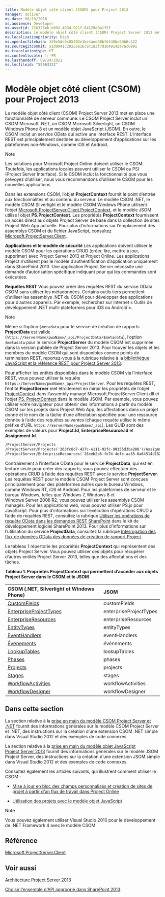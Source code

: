 ```yaml
---
title: Modèle objet côté client (CSOM) pour Project 2013
manager: soliver
ms.date: 08/10/2016
ms.audience: Developer
ms.assetid: 716325eb-b092-4934-921f-84129d0a1f5f
description: Le modèle objet côté client (CSOM) Project Server 2013 met en place une fonctionnalité de serveur commune. Le CSOM Project Server inclut un CSOM Microsoft .NET, un CSOM Microsoft Silverlight, un CSOM Windows Phone 8 et un modèle objet JavaScript (JSOM). En outre, le CSOM inclut un service OData qui active une interface REST. L’interface REST est principalement destinée au développement d’applications sur les plateformes non-Windows, comme iOS et Android.
ms.localizationpriority: high
ms.openlocfilehash: 339e5dc9c05402e1be4aed30bf6448bc59b0c422
ms.sourcegitcommit: a1d9041c20256616c9c183f7d1049142a7ac6991
ms.translationtype: HT
ms.contentlocale: fr-FR
ms.lasthandoff: 09/24/2021
ms.locfileid: "59563132"
---
```

# <a name="client-side-object-model-csom-for-project-2013"></a>Modèle objet côté client (CSOM) pour Project 2013

Le modèle objet côté client (CSOM) Project Server 2013 met en place une fonctionnalité de serveur commune. Le CSOM Project Server inclut un CSOM Microsoft .NET, un CSOM Microsoft Silverlight, un CSOM Windows Phone 8 et un modèle objet JavaScript (JSOM). En outre, le CSOM inclut un service OData qui active une interface REST. L’interface REST est principalement destinée au développement d’applications sur les plateformes non-Windows, comme iOS et Android.
  
> [!NOTE]
> Les solutions pour Microsoft Project Online doivent utiliser le CSOM. Toutefois, les applications locales peuvent utiliser le CSOM ou PSI (Project Server Interface). Si le CSOM inclut la fonctionnalité que vous prévoyez d’utiliser, nous vous recommandons d’utiliser le CSOM pour les nouvelles applications. 
  
Dans les extensions CSOM, l’objet **ProjectContext** fournit le point d’entrée aux fonctionnalités et au contenu du serveur. Le modèle CSOM .NET, le modèle CSOM Silverlight et le modèle CSOM Windows Phone utilisent l’objet [Microsoft.ProjectServer.Client.ProjectContext](https://msdn.microsoft.com/library/Microsoft.ProjectServer.Client.ProjectContext.aspx), et le modèle JSOM utilise l’objet **PS.ProjectContext**. Les propriétés **ProjectContext** fournissent un accès direct aux objets Project Server de base dans la collection de sites Project Web App actuelle. Pour plus d’informations sur l’emplacement des assemblys CSOM et du fichier JavaScript, consultez [Microsoft.ProjectServer.Client](https://msdn.microsoft.com/library/Microsoft.ProjectServer.Client.aspx). 
  
 **Applications et le modèle de sécurité** Les applications doivent utiliser le modèle CSOM pour les opérations CRUD (créer, lire, mettre à jour, supprimer) avec Project Server 2013 et Project Online. Les applications Project n’utilisent pas le modèle d’authentification d’application uniquement dans SharePoint 2013. Une application Project Server nécessite une demande d’autorisation spécifique indiquant pour qui les commandes sont exécutées. 
  
 **Requêtes REST** Vous pouvez créer des requêtes REST du service OData CSOM sans utiliser les métadonnées. Certains outils tiers permettent d’utiliser les assemblys .NET du CSOM pour développer des applications pour d’autres appareils. Par exemple, recherchez sur Internet « Outils de développement .NET multi-plateformes pour iOS ou Android ». 
  
> [!NOTE]
> Même si l’option `$metadata` pour le service de création de rapports **ProjectData** est valide (`https://ServerName/pwaName/_api/ProjectData/$metadata`), l’option `$metadata` pour le service **ProjectServer** du modèle CSOM est supprimée dans la version publiée de Project Server 2013. Pour trouver les objets et les membres du modèle CSOM qui sont disponibles comme points de terminaison REST, reportez-vous à la rubrique relative à la [bibliothèque JavaScript et la référence REST pour Project Server 2013](javascript-library-and-rest-reference-for-project-server-2013.md). 
  
Pour afficher les entités disponibles dans le modèle CSOM via l’interface REST, vous pouvez utiliser la requête `https://ServerName/pwaName/_api/ProjectServer`. Pour les requêtes REST, l’entité **ProjectServer** met étroitement en miroir les propriétés de l’objet [ProjectContext](https://msdn.microsoft.com/library/Microsoft.ProjectServer.Client.ProjectContext.aspx) dans l’assembly managé Microsoft.ProjectServer.Client.dll et l’objet [PS. ProjectContext](https://msdn.microsoft.com/library/a490b675-a845-ee94-3877-b99ada9bf2b0%28Office.15%29.aspx) dans le modèle JSOM. Par exemple, vous pouvez utiliser votre navigateur pour obtenir des informations à partir du modèle CSOM sur les projets dans Project Web App, les affectations dans un projet donné et le nom de la tâche d’une affectation spécifiée pour une ressource donnée à l’aide des requêtes suivantes (chaque requête utilise le même préfixe d’URL `https://ServerName/pwaName/_api`). Les GUID sont des exemples de valeurs pour **Project.Id**, **EnterpriseResource.Id** et **Assignment.Id**.
  
```HTML
/ProjectServer/Projects
/ProjectServer/Projects('263fc8d7-427c-e111-92fc-00155d3ba208')/Assignments
/ProjectServer/EnterpriseResources('28eeb2b5-fe74-4efc-aa35-6a64514d1526')/Assignments('a2eafeb5-437c-e111-92fc-00155d3ba208')/Task?$select=Name
```

Contrairement à l’interface OData pour le service **ProjectData**, qui est en lecture seule pour créer des rapports, vous pouvez effectuer des opérations CRUD à l’aide des requêtes REST avec le service **ProjectServer**. Les requêtes REST pour le modèle CSOM Project Server sont conçues principalement pour des plateformes autres que le bureau Windows, comme Windows RT, iOS et Android. Pour les plateformes de serveur et le bureau Windows, telles que Windows 7, Windows 8 et Windows Server 2008 R2, vous pouvez utiliser les assemblys CSOM managés. Pour les applications web, vous pouvez utiliser PS.js pour JavaScript. Pour plus d’informations sur l’exécution d’opérations CRUD à l’aide de requêtes REST, consultez la rubrique [Utiliser les opérations de requête OData dans les demandes REST SharePoint](https://msdn.microsoft.com/library/d4b5c277-ed50-420c-8a9b-860342284b72%28Office.15%29.aspx) dans le kit de développement logiciel SharePoint 2013. Pour plus d’informations sur l’utilisation du service **ProjectData**, consultez la rubrique [Interrogation des flux de données OData des données de création de rapport Project](https://msdn.microsoft.com/library/office/jj163048.aspx).
  
Le tableau 1 répertorie les propriétés **ProjectContext** qui représentent des objets Project Server. Vous pouvez utiliser ces objets pour récupérer d’autres entités Project Server 2013, telles que des affectations et des tâches. 
  
**Tableau 1. Propriétés ProjectContext qui permettent d’accéder aux objets Project Server dans le CSOM et le JSOM**

|**CSOM (.NET, Silverlight et Windows Phone)**|**JSOM**|
|:-----|:-----|
|[CustomFields](https://msdn.microsoft.com/library/Microsoft.ProjectServer.Client.ProjectContext.CustomFields.aspx) <br/> |customFields  <br/> |
|[EnterpriseProjectTypes](https://msdn.microsoft.com/library/Microsoft.ProjectServer.Client.ProjectContext.EnterpriseProjectTypes.aspx) <br/> |enterpriseProjectTypes  <br/> |
|[EnterpriseResources](https://msdn.microsoft.com/library/Microsoft.ProjectServer.Client.ProjectContext.EnterpriseResources.aspx) <br/> |enterpriseResources  <br/> |
|[EntityTypes](https://msdn.microsoft.com/library/Microsoft.ProjectServer.Client.ProjectContext.EntityTypes.aspx) <br/> |entityTypes  <br/> |
|[EventHandlers](https://msdn.microsoft.com/library/Microsoft.ProjectServer.Client.ProjectContext.EventHandlers.aspx) <br/> |eventHandlers  <br/> |
|[Événements](https://msdn.microsoft.com/library/Microsoft.ProjectServer.Client.ProjectContext.Events.aspx) <br/> |événements  <br/> |
|[LookupTables](https://msdn.microsoft.com/library/Microsoft.ProjectServer.Client.ProjectContext.LookupTables.aspx) <br/> |lookupTables  <br/> |
|[Phases](https://msdn.microsoft.com/library/Microsoft.ProjectServer.Client.ProjectContext.Phases.aspx) <br/> |phases  <br/> |
|[Projects](https://msdn.microsoft.com/library/Microsoft.ProjectServer.Client.ProjectContext.Projects.aspx) <br/> |projects  <br/> |
|[Stages](https://msdn.microsoft.com/library/Microsoft.ProjectServer.Client.ProjectContext.Stages.aspx) <br/> |stages  <br/> |
|[WorkflowActivities](https://msdn.microsoft.com/library/Microsoft.ProjectServer.Client.ProjectContext.WorkflowActivities.aspx) <br/> |workflowActivities  <br/> |
|[WorkflowDesigner](https://msdn.microsoft.com/library/Microsoft.ProjectServer.Client.ProjectContext.WorkflowDesigner.aspx) <br/> |workflowDesigner  <br/> |
   
## <a name="in-this-section"></a>Dans cette section

La section relative à la [prise en main du modèle CSOM Project Server et .NET](getting-started-with-the-project-server-csom-and-net.md) fournit des informations générales sur le modèle CSOM Project Server et .NET, des instructions sur la création d’une extension CSOM .NET simple dans Visual Studio 2012 et des exemples de code connexes. 
  
La section relative à la [prise en main du modèle objet JavaScript Project Server 2013](getting-started-with-the-project-server-2013-javascript-object-model.md) fournit des informations générales sur le modèle JSOM Project Server, des instructions sur la création d’une extension JSOM simple dans Visual Studio 2012 et des exemples de code connexes. 
  
Consultez également les articles suivants, qui illustrent comment utiliser le CSOM :
  
- [Mise à jour en bloc des champs personnalisés et création de sites de projet à partir d’un flux de travail dans Project Online](bulk-update-custom-fields-and-create-project-sites-from-workflow-in-project.md)
    
- [Utilisation des projets avec le modèle objet JavaScript](create-retrieve-update-delete-projects-using-project-server-javascript.md)
    
> [!NOTE]
> Vous pouvez également utiliser Visual Studio 2010 pour le développement de .NET Framework 4 avec le modèle CSOM. 
  
## <a name="reference"></a>Référence

[Microsoft.ProjectServer.Client](https://msdn.microsoft.com/library/Microsoft.ProjectServer.Client.aspx)
  
## <a name="see-also"></a>Voir aussi



[Architecture Project Server 2013](project-server-2013-architecture.md)


[Choisir l'ensemble d'API approprié dans SharePoint 2013](https://msdn.microsoft.com/library/f36645da-77c5-47f1-a2ca-13d4b62b320d%28Office.15%29.aspx)

